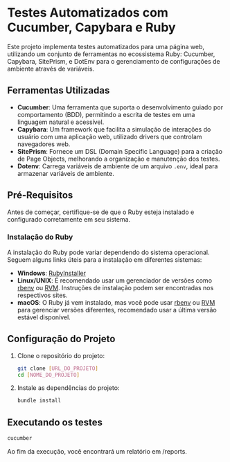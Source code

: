 # Testes Automatizados com Cucumber, Capybara e Ruby    

Este projeto implementa testes automatizados para uma página web, utilizando um conjunto de ferramentas no ecossistema Ruby: Cucumber, Capybara, SitePrism, e DotEnv para o gerenciamento de configurações de ambiente através de variáveis.

## Ferramentas Utilizadas

- **Cucumber**: Uma ferramenta que suporta o desenvolvimento guiado por comportamento (BDD), permitindo a escrita de testes em uma linguagem natural e acessível.
- **Capybara**: Um framework que facilita a simulação de interações do usuário com uma aplicação web, utilizado drivers que controlam navegadores web.
- **SitePrism**: Fornece um DSL (Domain Specific Language) para a criação de Page Objects, melhorando a organização e manutenção dos testes.
- **Dotenv**: Carrega variáveis de ambiente de um arquivo `.env`, ideal para armazenar variáveis de ambiente.

## Pré-Requisitos

Antes de começar, certifique-se de que o Ruby esteja instalado e configurado corretamente em seu sistema.

### Instalação do Ruby

A instalação do Ruby pode variar dependendo do sistema operacional. Seguem alguns links úteis para a instalação em diferentes sistemas:

- **Windows**: [RubyInstaller](https://rubyinstaller.org/)
- **Linux/UNIX**: É recomendado usar um gerenciador de versões como [rbenv](https://github.com/rbenv/rbenv) ou [RVM](https://rvm.io/). Instruções de instalação podem ser encontradas nos respectivos sites.
- **macOS**: O Ruby já vem instalado, mas você pode usar [rbenv](https://github.com/rbenv/rbenv) ou [RVM](https://rvm.io/) para gerenciar versões diferentes, recomendado usar a última versão estável disponível.

## Configuração do Projeto

1. Clone o repositório do projeto:

   ```bash
   git clone [URL_DO_PROJETO]
   cd [NOME_DO_PROJETO]
   ```

2. Instale as dependências do projeto:

    ```bash
    bundle install
    ```

## Executando os testes
```bash
cucumber
```

Ao fim da execução, você encontrará um relatório em /reports.
